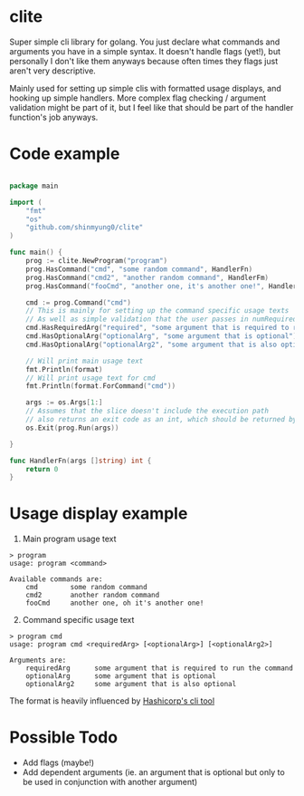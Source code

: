 # clite

Super simple cli library for golang. You just declare what commands and arguments you have in a simple syntax.
It doesn't handle flags (yet!), but personally I don't like them anyways because often times they
flags just aren't very descriptive.

Mainly used for setting up simple clis with formatted usage displays, and hooking up simple handlers.
More complex flag checking / argument validation might be part of it, but I feel like that should be
part of the handler function's job anyways.

# Code example

```go

package main

import (
    "fmt"
    "os"
    "github.com/shinmyung0/clite"
)

func main() {
    prog := clite.NewProgram("program")
    prog.HasCommand("cmd", "some random command", HandlerFn)
    prog.HasCommand("cmd2", "another random command", HandlerFm)
    prog.HasCommand("fooCmd", "another one, it's another one!", HandlerFn)

    cmd := prog.Command("cmd")
    // This is mainly for setting up the command specific usage texts
    // As well as simple validation that the user passes in numRequired <= len(args) <= numTotal arguments
    cmd.HasRequiredArg("required", "some argument that is required to run the command")
    cmd.HasOptionalArg("optionalArg", "some argument that is optional")
    cmd.HasOptionalArg("optionalArg2", "some argument that is also optional")

    // Will print main usage text
    fmt.Println(format)
    // Will print usage text for cmd
    fmt.Println(format.ForCommand("cmd"))

    args := os.Args[1:]
    // Assumes that the slice doesn't include the execution path
    // also returns an exit code as an int, which should be returned by the handlers
    os.Exit(prog.Run(args))

}

func HandlerFn(args []string) int {
    return 0
}

```

# Usage display example

1. Main program usage text

```
> program
usage: program <command>

Available commands are:
    cmd        some random command
    cmd2       another random command
    fooCmd     another one, oh it's another one!

```

2. Command specific usage text

```
> program cmd
usage: program cmd <requiredArg> [<optionalArg>] [<optionalArg2>]

Arguments are:
    requiredArg      some argument that is required to run the command
    optionalArg      some argument that is optional
    optionalArg2     some argument that is also optional

```

The format is heavily influenced by [Hashicorp's cli tool](https://github.com/mitchellh/cli)



# Possible Todo
- Add flags (maybe!)
- Add dependent arguments (ie. an argument that is optional but only to be used in conjunction with another argument)

